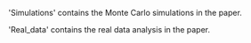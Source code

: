 'Simulations' contains the Monte Carlo simulations in the paper.

'Real_data' contains the real data analysis in the paper.
